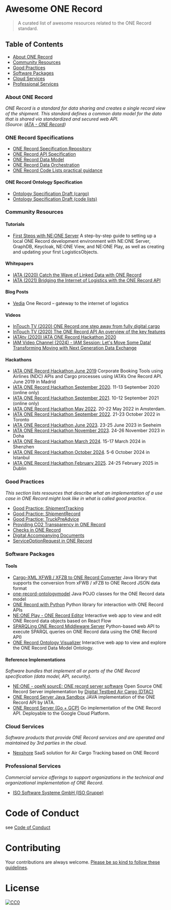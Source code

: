 # Awesome ONE Record

> A curated list of awesome resources related to the ONE Record standard.

## Table of Contents
* [About ONE Record](#about-one-record)
* [Community Resources](#community-resources)
* [Good Practices](#good-practices)
* [Software Packages](#software-packages)
* [Cloud Services](#cloud-services)
* [Professional Services](#professional-services)

### About ONE Record
*ONE Record is a standard for data sharing and creates a single record view of the shipment. This standard defines a common data model for the data that is shared via standardized and secured web API.   
(Source: [IATA - ONE Record](https://www.iata.org/one-record/))*

### ONE Record Specifications

* [ONE Record Specification Repository](https://github.com/IATA-Cargo/ONE-Record)
* [ONE Record API Specification](https://iata-cargo.github.io/ONE-Record/)
* [ONE Record Data Model](https://iata-cargo.github.io/ONE-Record/stable/Data-Model/)
* [ONE Record Data Orchestration](https://github.com/IATA-Cargo/ONE-Record/tree/master/working_draft/Data-Orchestration)
* [ONE Record Code Lists practical guidance](https://iata-cargo.github.io/ONE-Record/development/Data-Model/code-lists/)

#### ONE Record Ontology Specification

- [Ontology Specification Draft (cargo)](https://onerecord.iata.org/ns/cargo)
- [Ontology Specification Draft (code lists)](https://onerecord.iata.org/ns/code-lists)


### Community Resources

#### Tutorials
* [First Steps with NE:ONE Server](https://github.com/ddoeppner/one-record-server-first-steps) A step-by-step guide to setting up a local ONE Record development environment with NE:ONE Server, GraphDB, Keycloak, NE:ONE View, and NE:ONE Play, as well as creating and updating your first LogisticsObjects.

#### Whitepapers
* [IATA (2020) Catch the Wave of Linked Data with ONE Record](https://www.iata.org/contentassets/a1b5532e38bf4d6284c4bf4760646d4e/one_record_catch_the_wave_of_linked_data_with_one_record.pdf)
* [IATA (2021) Bridging the Internet of Logistics with the ONE Record API](https://www.iata.org/contentassets/a1b5532e38bf4d6284c4bf4760646d4e/one_record_bridging_the_internet-of_logistics_with_the_one_record_api.pdf)


#### Blog Posts
* [Vedia](https://www.vedia.fi/blog/one-record-gateway-to-the-internet-of-logistics/) One Record – gateway to the internet of logistics

#### Videos
* [InTouch TV (2020) ONE Record one step away from fully digital cargo](https://www.youtube.com/watch?v=JPzkqsD3HQo)
* [InTouch TV (2020) The ONE Record API An overview of the key features](https://www.youtube.com/watch?v=8EMtdKyNuog)
* [IATAtv (2020) IATA ONE Record Hackathon 2020](https://www.youtube.com/watch?v=XOxeL1WXOiM)
* [IAM Video Channel (2024) - IAM Session: Let's Move Some Data! Transforming Moving with Next Generation Data Exchange](https://www.youtube.com/watch?v=Iap9QHRyS6w)


#### Hackathons
* [IATA ONE Record Hackathon June 2019](https://www.iata.org/contentassets/c6b62a2a403745ddab9b593b3a664b08/madrid-hackathon-winners.pdf) Corporate Booking Tools using Airlines (NDC) APIs and Cargo processes using IATA’s One Record API. June 2019 in Madrid
* [IATA ONE Record Hackathon September 2020](https://onerecord.devpost.com/project-gallery). 11-13 September 2020 (online only)
* [IATA ONE Record Hackathon September 2021](https://onerecord2021.devpost.com/). 10-12 September 2021 (online only)
* [IATA ONE Record Hackathon May 2022](https://iata-dcsa-ams.devpost.com/). 20-22 May 2022 in Amsterdam.
* [IATA ONE Record Hackathon September 2022](https://onerecord-yyz.devpost.com/). 21-23 October 2022 in Toronto
* [IATA ONE Record Hackathon June 2023](https://onerecord-fra.devpost.com/). 23-25 June 2023 in Seeheim
* [IATA ONE Record Hackathon November 2023](https://onerecord-doh.devpost.com/). 24-26 November 2023 in Doha
* [IATA ONE Record Hackathon March 2024](https://onerecord-szx.devpost.com/). 15-17 March 2024 in Shenzhen
* [IATA ONE Record Hackathon October 2024](https://onerecord-ist.devpost.com/). 5-6 October 2024 in Istanbul
* [IATA ONE Record Hackathon February 2025](https://onerecord-dub.devpost.com/). 24-25 February 2025 in Dublin


### Good Practices
*This section lists resources that describe what an implementation of a use case in ONE Record might look like in what is called good practice.*

* [Good Practice: ShipmentTracking](https://github.com/digital-cargo/good-practice-shipment-tracking)
* [Good Practice: ShipmentRecord](https://github.com/digital-cargo/good-practice-shipment-record)
* [Good Practice: TruckPreAdvice](https://github.com/digital-cargo/good-practice-truck-preadvice)
* [Providing CO2 Transparency in ONE Record](https://github.com/DrPhilippBillion/Co2-Transparency-in-ONE-Record)
* [Checks in ONE Record](https://github.com/DrPhilippBillion/Checks-in-ONE-Record)
* [Digital Accompanying Documents](https://github.com/DrPhilippBillion/Digital-Accompanying-Documents-in-ONE-Record)
* [ServiceOptionRequest in ONE Record](https://github.com/NiclasScheiber/ServiceOptionRequest-in-ONE-Record)


### Software Packages

#### Tools

* [Cargo-XML XFWB / XFZB to ONE Record Converter](https://github.com/riege/one-record-converter) Java library that supports the conversion from xFWB / xFZB to ONE Record JSON data format
* [one-record-ontologymodel](https://github.com/riege/one-record-ontologymodel) Java POJO classes for the ONE Record data model
* [ONE Record with Python](https://pypi.org/project/onerecord/) Python library for interaction with ONE Record APIs
* [NE:ONE Play - ONE Record Editor](https://github.com/erikgoldenstein/neoneplay) Interactive web app to view and edit ONE Record data objects based on React Flow
* [SPARQLing ONE Record Middleware Server](https://github.com/NiclasScheiber/sparqling-one-record) Python-based web API to execute SPARQL queries on ONE Record data using the ONE Record API)
* [ONE Record Ontology Visualizer](https://iata-cargo.github.io/ontology_visualizer/) Interactive web app to view and explore the ONE Record Data Model Ontology.


#### Reference Implementations
*Software bundles that implement all or parts of the ONE Record specification (data model, API, security).*

* [NE:ONE - opeN sourcE: ONE record server software](https://git.openlogisticsfoundation.org/digital-air-cargo/ne-one) Open Source ONE Record Server implementation by [Digital Testbed Air Cargo (DTAC)](https://www.digital-testbed-air-cargo.com)
* [ONE Record Server Java Sandbox](https://github.com/IATA-Cargo/one-record-server-java) JAVA implementation of the ONE Record API by IATA.
* [ONE Record Server (Go + GCP)](https://github.com/chi-deutschland/one-record-server) Go implementation of the ONE Record API. Deployable to the Google Cloud Platform.


### Cloud Services
*Software products that provide ONE Record services and are operated and maintained by 3rd parties in the cloud.*

* [Nexshore](https://nexshore.com/) SaaS solution for Air Cargo Tracking based on ONE Record


### Professional Services
*Commercial service offerings to support organizations in the technical and organizational implementation of ONE Record*.

* [ISO Software Systeme GmbH (ISO Gruppe)](https://www.one-record-hub.com/) 


# Code of Conduct
see [Code of Conduct](CODE_OF_CONDUCT.md)

# Contributing
Your contributions are always welcome. [Please be so kind to follow these guidelines](CONTRIBUTING.md).

# License
[![CC0](https://i.creativecommons.org/p/zero/1.0/88x31.png)](https://creativecommons.org/publicdomain/zero/1.0/)

